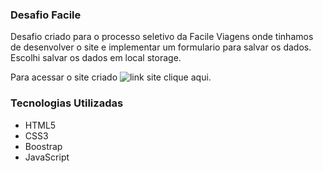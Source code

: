### Desafio Facile

Desafio criado para o processo seletivo da Facile Viagens onde tinhamos de desenvolver o site e implementar um formulario para salvar os dados. Escolhi salvar os dados em local storage.

Para acessar o site criado ![link site](https://desafio-facile.netlify.app) clique aqui.

### Tecnologias Utilizadas

- HTML5
- CSS3
- Boostrap
- JavaScript
